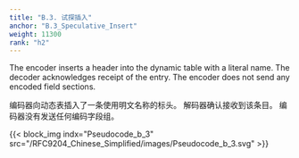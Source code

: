 ```yaml
---
title: "B.3. 试探插入"
anchor: "B.3_Speculative_Insert"
weight: 11300
rank: "h2"
---
```


The encoder inserts a header into the dynamic table with a literal name. The decoder acknowledges receipt of the entry. The encoder does not send any encoded field sections.

编码器向动态表插入了一条使用明文名称的标头。
解码器确认接收到该条目。
编码器没有发送任何编码字段组。

{{< block_img
indx="Pseudocode_b_3"
src="/RFC9204_Chinese_Simplified/images/Pseudocode_b_3.svg" >}}
